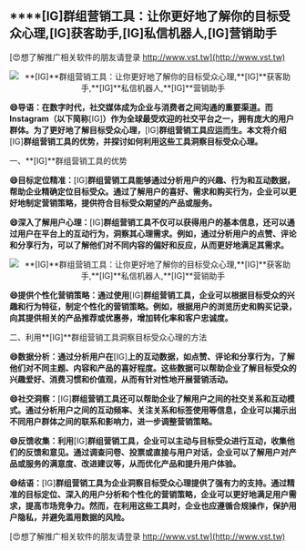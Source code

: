 ## ****[IG]**群组营销工具：让你更好地了解你的目标受众心理,**[IG]**获客助手,**[IG]**私信机器人,**[IG]**营销助手**

[😍想了解推广相关软件的朋友请登录 http://www.vst.tw](http://www.vst.tw)

 <center><img src="https://vst.tw/MP4/tuiguang/png/3.png" alt="**[IG]**群组营销工具：让你更好地了解你的目标受众心理,**[IG]**获客助手,**[IG]**私信机器人,**[IG]**营销助手"></center>

**😄导语：在数字时代，社交媒体成为企业与消费者之间沟通的重要渠道。而Instagram（以下简称**[IG]**）作为全球最受欢迎的社交平台之一，拥有庞大的用户群体。为了更好地了解目标受众心理，**[IG]**群组营销工具应运而生。本文将介绍**[IG]**群组营销工具的优势，并探讨如何利用这些工具洞察目标受众心理。**

一、**[IG]**群组营销工具的优势

**😄目标定位精准：**[IG]**群组营销工具能够通过分析用户的兴趣、行为和互动数据，帮助企业精确定位目标受众。通过了解用户的喜好、需求和购买行为，企业可以更好地制定营销策略，提供符合目标受众期望的产品或服务。**

**😄深入了解用户心理：**[IG]**群组营销工具不仅可以获得用户的基本信息，还可以通过用户在平台上的互动行为，洞察其心理需求。例如，通过分析用户的点赞、评论和分享行为，可以了解他们对不同内容的偏好和反应，从而更好地满足其需求。**

 <center><img src="https://vst.tw/MP4/tuiguang/png/1.png" alt="**[IG]**群组营销工具：让你更好地了解你的目标受众心理,**[IG]**获客助手,**[IG]**私信机器人,**[IG]**营销助手"></center>

**😄提供个性化营销策略：通过使用**[IG]**群组营销工具，企业可以根据目标受众的兴趣和行为特征，制定个性化的营销策略。例如，根据用户的浏览历史和购买记录，向其提供相关的产品推荐或优惠券，增加转化率和客户忠诚度。**

二、利用**[IG]**群组营销工具洞察目标受众心理的方法

**😄数据分析：通过分析用户在**[IG]**上的互动数据，如点赞、评论和分享行为，了解他们对不同主题、内容和产品的喜好程度。这些数据可以帮助企业了解目标受众的兴趣爱好、消费习惯和价值观，从而有针对性地开展营销活动。**

**😄社交洞察：**[IG]**群组营销工具还可以帮助企业了解用户之间的社交关系和互动模式。通过分析用户之间的互动频率、关注关系和标签使用等信息，企业可以揭示出不同用户群体之间的联系和影响力，进一步调整营销策略。**

**😄反馈收集：利用**[IG]**群组营销工具，企业可以主动与目标受众进行互动，收集他们的反馈和意见。通过调查问卷、投票或直接与用户对话，企业可以了解用户对产品或服务的满意度、改进建议等，从而优化产品和提升用户体验。**

**😄结语：**[IG]**群组营销工具为企业洞察目标受众心理提供了强有力的支持。通过精准的目标定位、深入的用户分析和个性化的营销策略，企业可以更好地满足用户需求，提高市场竞争力。然而，在利用这些工具时，企业也应遵循合规操作，保护用户隐私，并避免滥用数据的风险。**

[😍想了解推广相关软件的朋友请登录 http://www.vst.tw](http://www.vst.tw)



